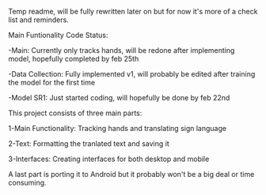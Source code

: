 Temp readme, will be fully rewritten later on but for now it's more of a check list and reminders.


Main Funtionality Code Status:

-Main: Currently only tracks hands, will be redone after implementing model, hopefully completed by feb 25th

-Data Collection: Fully implemented v1, will probably be edited after training the model for the first time

-Model SR1: Just started coding, will hopefully be done by feb 22nd




This project consists of three main parts:

1-Main Functionality: Tracking hands and translating sign language

2-Text: Formatting the tranlated text and saving it

3-Interfaces: Creating interfaces for both desktop and mobile

A last part is porting it to Android but it probably won't be a big deal or time consuming.
